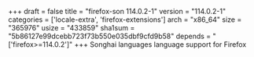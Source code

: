 +++
draft = false
title = "firefox-son 114.0.2-1"
version = "114.0.2-1"
categories = ['locale-extra', 'firefox-extensions']
arch = "x86_64"
size = "365976"
usize = "433859"
sha1sum = "5b86127e99dcebb723f73b550e035dbf9cfd9b58"
depends = "['firefox>=114.0.2']"
+++
Songhai languages language support for Firefox